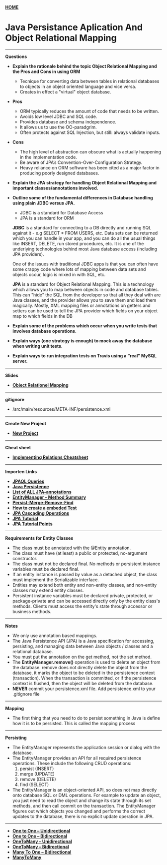 [**HOME**](../index.md)

# Java Persistance Aplication And Object Relational Mapping

___

**Questions**

* **Explain the rationale behind the topic Object Relational Mapping and the Pros and Cons in using ORM**

     * Tecnique for converting data between  tables in relational databases to objects in an object oriented language and vice versa.
     * Creates in effect a "virtual" object database.
       
 * **Pros**
     * ORM typically reduces the amount of code that needs to be written.
     * Avoids low level JDBC and SQL code.
     * Provides database and schema independence.
     * It allows us to use the OO-paradgrim.
     * Often protects against SQL Injection, but still: always validate inputs.
         
 * **Cons**
      * The high level of abstraction can obscure what is actually happening in the implementation code. 
      * Be aware of JPA’s Convention-Over-Configuration Strategy.
      * Heavy reliance on ORM software has been cited as a major factor in producing poorly designed databases.

* **Explain the JPA strategy for handling Object Relational Mapping and important classes/annotations involved.**


* **Outline some of the fundamental differences in Database handling using plain JDBC versus JPA.**

     * JDBC is a standard for Database Access
     * JPA is a standard for ORM
       
     **JDBC** is a standard for connecting to a DB directly and running SQL against it - e.g SELECT * FROM USERS, etc. Data sets can be      returned which you can handle in your app, and you can do all the usual things like INSERT, DELETE, run stored procedures, etc.          It is one of the underlying technologies behind most Java database access (including JPA providers).

     One of the issues with traditional JDBC apps is that you can often have some crappy code where lots of mapping between data sets        and objects occur, logic is mixed in with SQL, etc.

     **JPA** is a standard for Object Relational Mapping. This is a technology which allows you to map between objects in code and            database tables. This can "hide" the SQL from the developer so that all they deal with are Java classes, and the provider allows        you to save them and load them magically. Mostly, XML mapping files or annotations on getters and setters can be used to tell the        JPA provider which fields on your object map to which fields in the DB

* **Explain some of the problems which occur when you write tests that involves database operations.**


* **Explain ways (one strategy is enough) to mock away the database when writing unit tests.**


* **Explain ways to run integration tests on Travis using a “real” MySQL server.**

___


**Slides**

 * [**Object Relationel Mapping**](../files/ORM-intro.pdf)
       
___


**gitignore**

* /src/main/resources/META-INF/persistence.xml

____


**Create New Project**

* [**New Project**](ormjpa.md)

____


**Cheat sheet**

* <a href="https://docs.google.com/document/d/1C3BNKSonlCVUhdRyXkHS5Spp1hIKMRgxuqAD9lh0ak0/edit?usp=sharing" target="_blank">**Implementing Relations Cheatsheet**</a>

____


**Importen Links**

* <a href="https://thoughts-on-java.org/jpql/" target="_blank">**JPAQL Queries**</a>
* <a href="https://en.wikibooks.org/wiki/Java_Persistence" target="_blank">**Java Persistence**</a>
* <a href="https://www.objectdb.com/api/java/jpa/annotations" target="_blank">**List of ALL JPA-annotations**</a>
* <a href="https://docs.oracle.com/javaee/5/api/javax/persistence/EntityManager.html" target="_blank">**EntityManager - Method Summary**</a>
 * <a href="https://docs.oracle.com/javaee/5/api/javax/persistence/EntityManager.html#persist(java.lang.Object)" target="_blank">**Persist-Merge-Remove-Find**</a>
 * <a href="https://github.com/tysker/Datamatiker3Semester.io/blob/master/JPA_TEST_AndMockingWithMaven.pdf">**How to create a embeded Test**</a>
 * <a href="https://www.javatpoint.com/jpa-cascading-operations" target="_blank">**JPA Cascading Operations**</a>
 * <a href="https://www.javatpoint.com/jpa-tutorial" target="_blank">**JPA Tutorial**</a>
 * <a href="https://www.tutorialspoint.com/jpa/" target="_blank">**JPA Tutorial Points**</a>
 
 ____

 **Requirements for Entity Classes**
* The class must be annotated with the @Entity annotation.
* The class must have (at least) a public or protected, no-argument constructor. 
* The class must not be declared final. No methods or persistent instance variables must be declared final.
* If an entity instance is passed by value as a detached object, the class must implement the Serializable interface.
* Entities may extend both entity and non-entity classes, and non-entity classes may extend entity classes.
* Persistent instance variables must be declared private, protected, or package-private and can be accessed directly only by the entity class's methods. Clients must access the entity's state through accessor or business methods.

____

**Notes**

* We only use annotation based mappings.
* The Java Persistence API (JPA) is a Java specification for accessing, persisting, and managing data between Java objects / classes and a relational database.
* You must put the annotation on the get method, not the set method. 
* The **EntityManager.remove()** operation is used to delete an object from the database. remove does not directly delete the object from the database, it marks the object to be deleted in the persistence context (transaction). When the transaction is committed, or if the persistence context is flushed, then the object will be deleted from the database.
* **NEVER** commit your persistence.xml file. Add persistence.xml to your .gitignore file

____

**Mapping**

* The first thing that you need to do to persist something in Java is define how it is to be persisted. This is called the mapping process 

____

**Persisting**

* The EntityManager represents the application session or dialog with the database.
* The EntityManager provides an API for all required persistence operations. These include the following CRUD operations:
  1. persist (INSERT)
  2. merge (UPDATE)
  3. remove (DELETE)
  4. find (SELECT)
* The EntityManager is an object-oriented API, so does not map directly onto database SQL or DML operations. For example to update an object, you just need to read the object and change its state through its set methods, and then call commit on the transaction. The EntityManager figures out which objects you changed and performs the correct updates to the database, there is no explicit update operation in JPA.

___


 * [**One to One – Unidirectional**](/jpa/otou.md)
 * [**One to One – Bidirectional**](/jpa/otob.md)
 * [**OneToMany – Unidirectional**](/jpa/otmu.md)
 * [**OneToMany – Bidirectional**](/jpa/otmb.md)
 * [**Many To One – Bidirectional**](/jpa/mto.md)
 * [**ManyToMany**](/jpa/mtmb.md)
 
